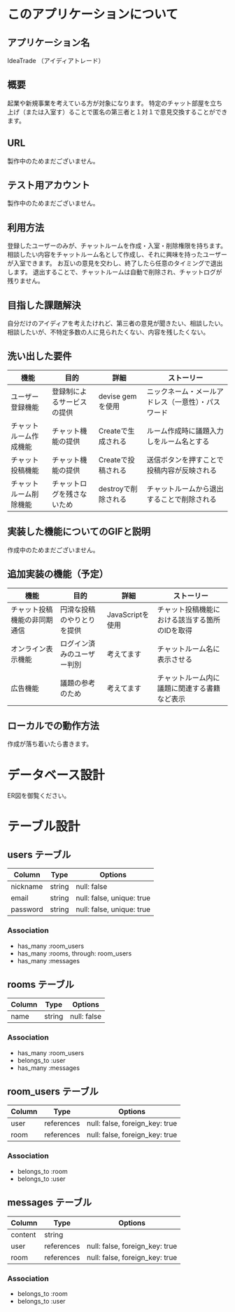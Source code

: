 # このアプリケーションについて

## アプリケーション名
IdeaTrade （アイディアトレード）

## 概要
起業や新規事業を考えている方が対象になります。
特定のチャット部屋を立ち上げ（または入室す）ることで匿名の第三者と１対１で意見交換することができます。

## URL
製作中のためまだございません。

## テスト用アカウント
製作中のためまだございません。

## 利用方法
登録したユーザーのみが、チャットルームを作成・入室・削除権限を持ちます。
相談したい内容をチャットルーム名として作成し、それに興味を持ったユーザーが入室できます。
お互いの意見を交わし、終了したら任意のタイミングで退出します。
退出することで、チャットルームは自動で削除され、チャットログが残りません。

## 目指した課題解決
自分だけのアイディアを考えたけれど、第三者の意見が聞きたい、相談したい。
相談したいが、不特定多数の人に見られたくない、内容を残したくない。

## 洗い出した要件
| 機能                   | 目的                       | 詳細                 | ストーリー                                         |
| ---------------------- | -------------------------- | -------------------- |--------------------------------------------------- |
| ユーザー登録機能       | 登録制によるサービスの提供 | devise gemを使用     | ニックネーム・メールアドレス（一意性）・パスワード |
| チャットルーム作成機能 | チャット機能の提供         | Createで生成される   | ルーム作成時に議題入力しをルーム名とする           |
| チャット投稿機能       | チャット機能の提供         | Createで投稿される   | 送信ボタンを押すことで投稿内容が反映される         |
| チャットルーム削除機能 | チャットログを残さないため | destroyで削除される  | チャットルームから退出することで削除される         |

## 実装した機能についてのGIFと説明
作成中のためまだございません。

## 追加実装の機能（予定）
| 機能                         | 目的                       | 詳細             | ストーリー                                     |
| ---------------------------- | -------------------------- | -----------------|----------------------------------------------- |
| チャット投稿機能の非同期通信 | 円滑な投稿のやりとりを提供 | JavaScriptを使用 | チャット投稿機能における該当する箇所のIDを取得 |
| オンライン表示機能           | ログイン済みのユーザー判別 | 考えてます       | チャットルーム名に表示させる                   |
| 広告機能                     | 議題の参考のため           | 考えてます       | チャットルーム内に議題に関連する書籍など表示   |

## ローカルでの動作方法
作成が落ち着いたら書きます。


# データベース設計
ER図を御覧ください。

# テーブル設計

## users テーブル

| Column   | Type   | Options                   |
| -------- | ------ | ------------------------- |
| nickname | string | null: false               |
| email    | string | null: false, unique: true |
| password | string | null: false, unique: true |

### Association

- has_many :room_users
- has_many :rooms, through: room_users
- has_many :messages

## rooms テーブル

| Column | Type   | Options     |
| ------ | ------ | ----------- |
| name   | string | null: false |

### Association

- has_many :room_users
- belongs_to :user
- has_many :messages

## room_users テーブル

| Column | Type       | Options                        |
| ------ | ---------- | ------------------------------ |
| user   | references | null: false, foreign_key: true |
| room   | references | null: false, foreign_key: true |

### Association

- belongs_to :room
- belongs_to :user

## messages テーブル

| Column  | Type       | Options                        |
| ------- | ---------- | ------------------------------ |
| content | string     |                                |
| user    | references | null: false, foreign_key: true |
| room    | references | null: false, foreign_key: true |

### Association

- belongs_to :room
- belongs_to :user
